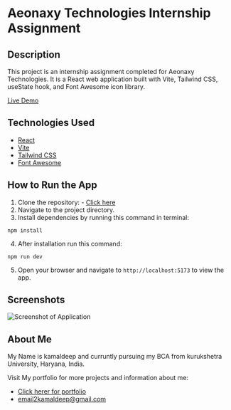 # Aeonaxy Technologies Internship Assignment

## Description

This project is an internship assignment completed for Aeonaxy Technologies. It is a React web application built with Vite, Tailwind CSS, useState hook, and Font Awesome icon library.

[Live Demo](#)

## Technologies Used

- [React](https://react.dev/)
- [Vite](https://vitejs.dev/)
- [Tailwind CSS](https://tailwindcss.com/)
- [Font Awesome](https://fontawesome.com/)

## How to Run the App

1. Clone the repository: - [Click here](https://kamaldeep.vercel.app)
2. Navigate to the project directory.
3. Install dependencies by running this command in terminal:

```
npm install
```

4. After installation run this command:

```
npm run dev
```

5. Open your browser and navigate to `http://localhost:5173` to view the app.

## Screenshots

![Screenshot of Application](screenshots/app.png)

## About Me

My Name is kamaldeep and curruntly pursuing my BCA from kurukshetra University, Haryana, India.

Visit My portfolio for more projects and information about me:

- [Click herer for portfolio]('kamaldeep.vercel.app')
- email2kamaldeep@gmail.com
